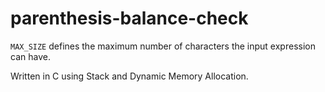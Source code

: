 # parenthesis-balance-check
`MAX_SIZE` defines the maximum number of characters the input expression can have.

Written in C using Stack and Dynamic Memory Allocation.
